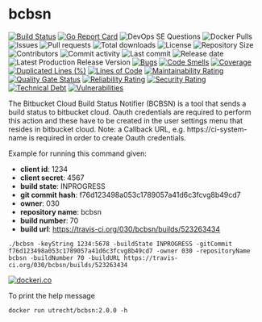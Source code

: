 # bcbsn

[![Build Status](https://travis-ci.org/030/bcbsn.svg?branch=master)](https://travis-ci.org/030/bcbsn)
[![Go Report Card](https://goreportcard.com/badge/github.com/030/bcbsn)](https://goreportcard.com/report/github.com/030/bcbsn)
![DevOps SE Questions](https://img.shields.io/stackexchange/devops/t/bcbsn.svg)
![Docker Pulls](https://img.shields.io/docker/pulls/utrecht/bcbsn.svg)
![Issues](https://img.shields.io/github/issues-raw/030/bcbsn.svg)
![Pull requests](https://img.shields.io/github/issues-pr-raw/030/bcbsn.svg)
![Total downloads](https://img.shields.io/github/downloads/030/bcbsn/total.svg)
![License](https://img.shields.io/github/license/030/bcbsn.svg)
![Repository Size](https://img.shields.io/github/repo-size/030/bcbsn.svg)
![Contributors](https://img.shields.io/github/contributors/030/bcbsn.svg)
![Commit activity](https://img.shields.io/github/commit-activity/m/030/bcbsn.svg)
![Last commit](https://img.shields.io/github/last-commit/030/bcbsn.svg)
![Release date](https://img.shields.io/github/release-date/030/bcbsn.svg)
![Latest Production Release Version](https://img.shields.io/github/release/030/bcbsn.svg)
[![Bugs](https://sonarcloud.io/api/project_badges/measure?project=030_bcbsn&metric=bugs)](https://sonarcloud.io/dashboard?id=030_bcbsn)
[![Code Smells](https://sonarcloud.io/api/project_badges/measure?project=030_bcbsn&metric=code_smells)](https://sonarcloud.io/dashboard?id=030_bcbsn)
[![Coverage](https://sonarcloud.io/api/project_badges/measure?project=030_bcbsn&metric=coverage)](https://sonarcloud.io/dashboard?id=030_bcbsn)
[![Duplicated Lines (%)](https://sonarcloud.io/api/project_badges/measure?project=030_bcbsn&metric=duplicated_lines_density)](https://sonarcloud.io/dashboard?id=030_bcbsn)
[![Lines of Code](https://sonarcloud.io/api/project_badges/measure?project=030_bcbsn&metric=ncloc)](https://sonarcloud.io/dashboard?id=030_bcbsn)
[![Maintainability Rating](https://sonarcloud.io/api/project_badges/measure?project=030_bcbsn&metric=sqale_rating)](https://sonarcloud.io/dashboard?id=030_bcbsn)
[![Quality Gate Status](https://sonarcloud.io/api/project_badges/measure?project=030_bcbsn&metric=alert_status)](https://sonarcloud.io/dashboard?id=030_bcbsn)
[![Reliability Rating](https://sonarcloud.io/api/project_badges/measure?project=030_bcbsn&metric=reliability_rating)](https://sonarcloud.io/dashboard?id=030_bcbsn)
[![Security Rating](https://sonarcloud.io/api/project_badges/measure?project=030_bcbsn&metric=security_rating)](https://sonarcloud.io/dashboard?id=030_bcbsn)
[![Technical Debt](https://sonarcloud.io/api/project_badges/measure?project=030_bcbsn&metric=sqale_index)](https://sonarcloud.io/dashboard?id=030_bcbsn)
[![Vulnerabilities](https://sonarcloud.io/api/project_badges/measure?project=030_bcbsn&metric=vulnerabilities)](https://sonarcloud.io/dashboard?id=030_bcbsn)

The Bitbucket Cloud Build Status Notifier (BCBSN) is a tool that sends a build status to bitbucket cloud.
Oauth credentials are required to perform this action and these have to be created in the user settings
menu that resides in bitbucket cloud. Note: a Callback URL, e.g. https://ci-system-name is required in order
to create Oauth credentials.

Example for running this command given:

- **client id**: 1234
- **client secret**: 4567
- **build state**: INPROGRESS
- **git commit hash**: f76d123498a053c1789057a41d6c3fcvg8b49cd7
- **owner**: 030
- **repository name**: bcbsn
- **build number**: 70
- **build url**: https://travis-ci.org/030/bcbsn/builds/523263434

```
./bcbsn -keyString 1234:5678 -buildState INPROGRESS -gitCommit f76d123498a053c1789057a41d6c3fcvg8b49cd7 -owner 030 -repositoryName bcbsn -buildNumber 70 -buildURL https://travis-ci.org/030/bcbsn/builds/523263434
```

[![dockeri.co](https://dockeri.co/image/utrecht/bcbsn)](https://hub.docker.com/r/utrecht/bcbsn)

To print the help message

```
docker run utrecht/bcbsn:2.0.0 -h
```
